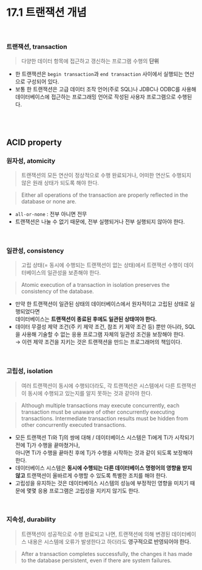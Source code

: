 # 17.1 트랜잭션 개념

<br/>

### 트랜잭션, transaction

> 다양한 데이터 항목에 접근하고 갱신하는 프로그램 수행의 **단위**

- 한 트랜잭션은 `begin transaction`과 `end transaction` 사이에서 실행되는 연산으로 구성되어 있다.
- 보통 한 트랜잭션은 고급 데이터 조작 언어(주로 SQL)나 JDBC나 ODBC를 사용해  
  데이터베이스에 접근하는 프로그래밍 언어로 작성된 사용자 프로그램으로 수행된다.

<br/>
<br/>

## ACID property

### 원자성, atomicity

> 트랜잭션의 모든 연산이 정상적으로 수행 완료되거나, 어떠한 연산도 수행되지 않은 원래 상태가 되도록 해야 한다.

> Either all operations of the transaction are properly reflected in the database or none are.

- `all-or-none` : 전부 아니면 전무
- 트랜잭션은 나눌 수 없기 때문에, 전부 실행되거나 전부 실행되지 않아야 한다.

<br/>

### 일관성, consistency

> 고립 상태(= 동시에 수행되는 트랜잭션이 없는 상태)에서
> 트랜잭션 수행이 데이터베이스의 일관성을 보존해야 한다.

> Atomic execution of a transaction in isolation preserves the consistency of the database.

- 만약 한 트랜잭션이 일관된 상태의 데이터베이스에서 원자적이고 고립된 상태로 실행되었다면  
  데이터베이스는 **트랜잭션이 종료된 후에도 일관된 상태여야 한다.**
- 데이터 무결성 제약 조건(주 키 제약 조건, 참조 키 제약 조건 등) 뿐만 아니라, SQL을 사용해 기술할 수 없는 응용 프로그램 자체의 일관성 조건을 보장해야 한다.  
  → 이런 제약 조건을 지키는 것은 트랜잭션을 만드는 프로그래머의 책임이다.

<br/>

### 고립성, isolation

> 여러 트랜잭션이 동시에 수행되더라도, 각 트랜잭션은 시스템에서 다른 트랜잭션이 동시에 수행되고 있는지를 알지 못하는 것과 같아야 한다.

> Although multiple transactions may execute concurrently, each transaction must be unaware of other concurrently
> executing transactions. Intermediate transaction results must be hidden from other concurrently executed transactions.

- 모든 트랜잭션 Ti와 Tj의 쌍에 대해 / 데이터베이스 시스템은 Ti에게 Ti가 시작되기 전에 Tj가 수행을 끝마쳤거나,  
  아니면 Ti가 수행을 끝마친 후에 Tj가 수행을 시작하는 것과 같이 되도록 보장해야 한다.
- 데이터베이스 시스템은 **동시에 수행되는 다른 데이터베이스 명령어의 영향을 받지 않고** 트랜잭션이 올바르게 수행할 수 있도록 특별한 조치를 해야 한다.
- 고립성을 유지하는 것은 데이터베이스 시스템의 성능에 부정적인 영향을 미치기 때문에 몇몇 응용 프로그램은 고립성을 지키지 않기도 한다.

<br/>

### 지속성, durability

> 트랜잭션이 성공적으로 수행 완료되고 나면, 트랜잭션에 의해 변경된 데이터베이스 내용은 시스템에 오류가 발생한다고 하더라도 **영구적으로 반영되어야 한다.**

> After a transaction completes successfully, the changes it has made to the database persistent, even if there are
> system failures.
